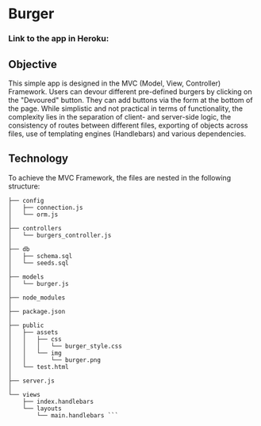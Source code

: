 # Burger

### Link to the app in Heroku: 


## Objective

This simple app is designed in the MVC (Model, View, Controller) Framework. Users can devour different pre-defined burgers by clicking on the "Devoured" button. They can add buttons via the form at the bottom of the page. While simplistic and not practical in terms of functionality, the complexity lies in the separation of client- and server-side logic, the consistency of routes between different files, exporting of objects across files, use of templating engines (Handlebars) and various dependencies.

## Technology

To achieve the MVC Framework, the files are nested in the following structure:

```.
├── config
│   ├── connection.js
│   └── orm.js
│ 
├── controllers
│   └── burgers_controller.js
│
├── db
│   ├── schema.sql
│   └── seeds.sql
│
├── models
│   └── burger.js
│ 
├── node_modules
│ 
├── package.json
│
├── public
│   ├── assets
│   │   ├── css
│   │   │   └── burger_style.css
│   │   └── img
│   │       └── burger.png
│   └── test.html
│
├── server.js
│
└── views
    ├── index.handlebars
    └── layouts
        └── main.handlebars ```
